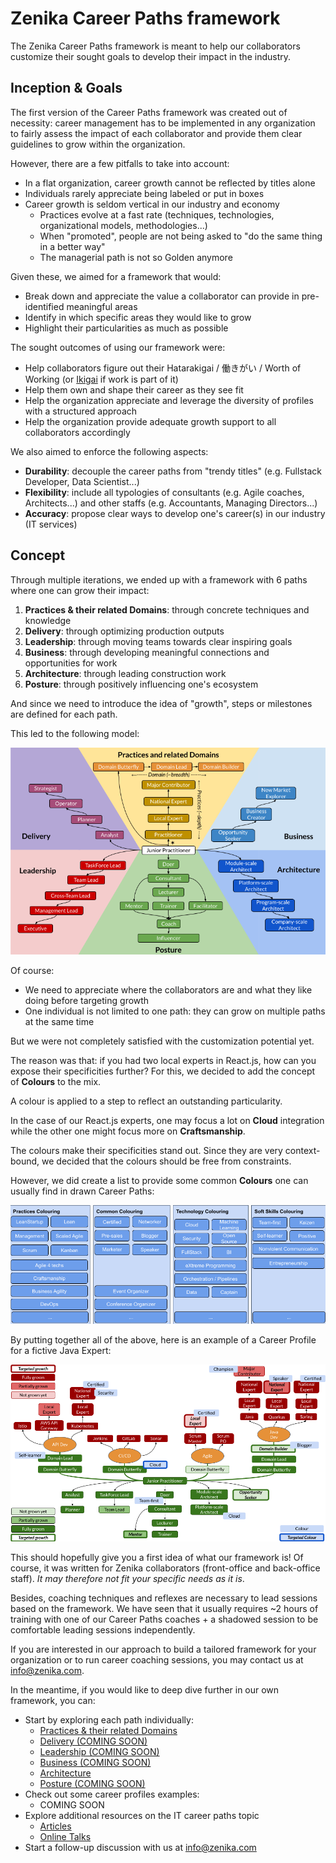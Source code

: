 # Zenika Career Paths framework

The Zenika Career Paths framework is meant to help our collaborators customize their sought goals to develop their impact in the industry.

## Inception & Goals

The first version of the Career Paths framework was created out of necessity: career management has to be implemented in any organization to fairly assess the impact of each collaborator and provide them clear guidelines to grow within the organization.

However, there are a few pitfalls to take into account:
- In a flat organization, career growth cannot be reflected by titles alone
- Individuals rarely appreciate being labeled or put in boxes
- Career growth is seldom vertical in our industry and economy
  - Practices evolve at a fast rate (techniques, technologies, organizational models, methodologies...)
  - When "promoted", people are not being asked to "do the same thing in a better way"
  - The managerial path is not so Golden anymore

Given these, we aimed for a framework that would:
- Break down and appreciate the value a collaborator can provide in pre-identified meaningful areas
- Identify in which specific areas they would like to grow
- Highlight their particularities as much as possible

The sought outcomes of using our framework were:
- Help collaborators figure out their Hatarakigai / 働きがい / Worth of Working (or [Ikigai](https://en.wikipedia.org/wiki/Ikigai) if work is part of it)
- Help them own and shape their career as they see fit
- Help the organization appreciate and leverage the diversity of profiles with a structured approach
- Help the organization provide adequate growth support to all collaborators accordingly


We also aimed to enforce the following aspects:
- __Durability__: decouple the career paths from "trendy titles" (e.g. Fullstack Developer, Data Scientist...)
- __Flexibility__: include all typologies of consultants (e.g. Agile coaches, Architects...) and other staffs (e.g. Accountants, Managing Directors...)
- __Accuracy__: propose clear ways to develop one's career(s) in our industry (IT services)

## Concept

Through multiple iterations, we ended up with a framework with 6 paths where one can grow their impact:
1. __Practices & their related Domains__: through concrete techniques and knowledge
2. __Delivery__: through optimizing production outputs
3. __Leadership__: through moving teams towards clear inspiring goals
4. __Business__: through developing meaningful connections and opportunities for work
5. __Architecture__: through leading construction work
6. __Posture__: through positively influencing one's ecosystem

And since we need to introduce the idea of "growth", steps or milestones are defined for each path. 

This led to the following model:

![Career Paths Framework Overview](/images/overview.png)

Of course:
- We need to appreciate where the collaborators are and what they like doing before targeting growth
- One individual is not limited to one path: they can grow on multiple paths at the same time

But we were not completely satisfied with the customization potential yet.

The reason was that: if you had two local experts in React.js, how can you expose their specificities further? For this, we decided to add the concept of __Colours__ to the mix.

A colour is applied to a step to reflect an outstanding particularity.

In the case of our React.js experts, one may focus a lot on __Cloud__ integration while the other one might focus more on __Craftsmanship__.

The colours make their specificities stand out. Since they are very context-bound, we decided that the colours should be free from constraints.

However, we did create a list to provide some common __Colours__ one can usually find in drawn Career Paths:

![Career Paths Colours examples](/images/colours.png)

By putting together all of the above, here is an example of a Career Profile for a fictive Java Expert:

![Fictive Java Expert career profile](/images/fictive-java-developer.png)

This should hopefully give you a first idea of what our framework is! Of course, it was written for Zenika collaborators (front-office and back-office staff). _It may therefore not fit your specific needs as it is_.

Besides, coaching techniques and reflexes are necessary to lead sessions based on the framework.
We have seen that it usually requires ~2 hours of training with one of our Career Paths coaches + a shadowed session to be comfortable leading sessions independently.

If you are interested in our approach to build a tailored framework for your organization or to run career coaching sessions, you may contact us at [info@zenika.com](mailto:info@zenika.com).

In the meantime, if you would like to deep dive further in our own framework, you can:
- Start by exploring each path individually:
  - [Practices & their related Domains](/paths/practices.md)
  - [Delivery (COMING SOON)](/paths/delivery.md)
  - [Leadership (COMING SOON)](/paths/leadership.md)
  - [Business (COMING SOON)](/paths/business.md)
  - [Architecture](/paths/architecture.md)
  - [Posture (COMING SOON)](/paths/posture.md)
- Check out some career profiles examples:
  - COMING SOON
- Explore additional resources on the IT career paths topic
  - [Articles](/resources/articles.md)
  - [Online Talks](/resources/talks.md)
- Start a follow-up discussion with us at [info@zenika.com](mailto:info@zenika.com)